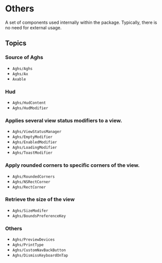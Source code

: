 # Others

A set of components used internally within the package. Typically, there is no need for external usage.

## Topics

### Source of Aghs
- ``Aghs/Aghs``
- ``Aghs/Ax``
- ``Axable``

### Hud
- ``Aghs/HudContent``
- ``Aghs/HudModifier``

### Applies several view status modifiers to a view.
- ``Aghs/ViewStatusManager``
- ``Aghs/EmptyModifier``
- ``Aghs/EnabledModifier``
- ``Aghs/LoadingModifier``
- ``Aghs/ToastModifier``

### Apply rounded corners to specific corners of the view.
- ``Aghs/RoundedCorners``
- ``Aghs/NSRectCorner``
- ``Aghs/RectCorner``

### Retrieve the size of the view
- ``Aghs/SizeModifer``
- ``Aghs/BoundsPreferenceKey``

### Others
- ``Aghs/PreviewDevices``
- ``Aghs/PrintType``
- ``Aghs/CustomNavBackButton``
- ``Aghs/DismissKeyboardOnTap``
